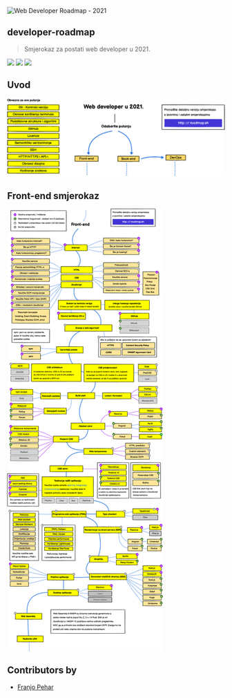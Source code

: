 ![Web Developer Roadmap - 2021](https://i.imgur.com/4u3LK4j.png)

## developer-roadmap
> Smjerokaz za postati web developer u 2021.

[![](https://img.shields.io/badge/-Roadmaps%20-0a0a0a.svg?style=flat&colorA=0a0a0a)](http://roadmap.sh)
[![](https://img.shields.io/badge/-Guides-0a0a0a.svg?style=flat&colorA=0a0a0a)](http://roadmap.sh/guides)
[![](https://img.shields.io/badge/%E2%9D%A4-YouTube%20Channel-0a0a0a.svg?style=flat&colorA=0a0a0a)](https://www.youtube.com/channel/UCA0H2KIWgWTwpTFjSxp0now?sub_confirmation=1)

## Uvod

![](./img/intro-map.png)

## Front-end smjerokaz

![](./img/frontend-map.png)
<!--- 
## Backend Roadmap

![](./img/backend-map.png)

## DevOps Roadmap

![](./img/devops-map.png)
-->

## Contributors by
* [Franjo Pehar](https://github.com/fpehar)